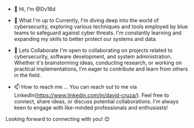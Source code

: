 - 👋 Hi, I’m @Dv16d
  
- 👀 What I'm up to
  Currently, I'm diving deep into the world of cybersecurity, exploring various techniques and tools employed by blue teams to safeguard against cyber threats.
  I'm constantly learning and expanding my skills to better protect our systems and data.

- 💼 Lets Collaborate
  I'm open to collaborating on projects related to cybersecurity, software development, and system administration. Whether it's brainstorming ideas, conducting research,
  or working on practical implementations, I'm eager to contribute and learn from others in the field.
  
- 📫 How to reach me ...
You can reach out to me via LinkedIn(https://www.linkedin.com/in/david-cruza/). Feel free to connect, share ideas, or discuss potential collaborations. I'm always keen to engage with like-minded professionals and enthusiasts!

Looking forward to connecting with you! 😊


